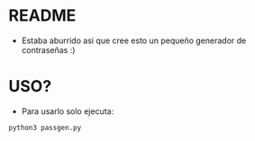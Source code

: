 # README

- Estaba aburrido asi que cree esto un pequeño generador de contraseñas :)

# USO?

- Para usarlo solo ejecuta:
```
python3 passgen.py
```
